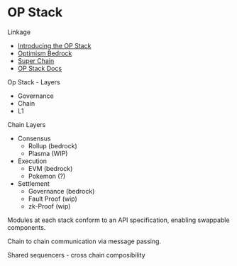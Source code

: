 # OP Stack

Linkage

* [Introducing the OP Stack](https://optimism.mirror.xyz/fLk5UGjZDiXFuvQh6R_HscMQuuY9ABYNF7PI76-qJYs)
* [Optimism Bedrock](https://dev.optimism.io/introducing-optimism-bedrock/)
* [Super Chain](https://optimism.mirror.xyz/2jk3D1Y8-hid8YOCUUa6yXmsyzNCYYyFJP0Nhaey9x0)
* [OP Stack Docs](https://stack.optimism.io/)


Op Stack - Layers

* Governance
* Chain
* L1

Chain Layers

* Consensus
    * Rollup (bedrock)
    * Plasma (WIP)
* Execution
    * EVM (bedrock)
    * Pokemon (?)
* Settlement
    * Governance (bedrock)
    * Fault Proof (wip)
    * zk-Proof (wip)


Modules at each stack conform to an API specification, enabling swappable components.

Chain to chain communication via message passing.

Shared sequencers - cross chain composibility

